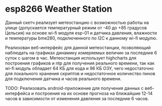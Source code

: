 # esp8266 Weather Station

Данный скетч реализует метеостанцию с возможностью работы на улице (допускается температурный режим от -40 до +85 градусов Цельсия) на основе wi-fi модуля esp-01 и датчика давления, влажности и температуры bme280, подключенного по I2C к данному wi-fi модулю.

Реализован веб-интерфейс для данной метеостанции, позволяющий наблюдать на графиках динамику измеряемых величин за последние 6 суток с шагом в час. Метеостанция использует highcharts для построения графиков и ntp для получения реального времени, так как wi-fi модуль обладает 64 КБ для кода и 96 КБ ОЗУ, чего недостаточно для локального хранения скриптов и недостаточное количество пинов для подключения датчика и часов реального времени.

TODO: Реализовать android-приложение для получения данных с веб-интерфейса и построения на их основе прогноза на ближайшие 12-14 часов в зависимости от изменения давления за последние 6 часов.
